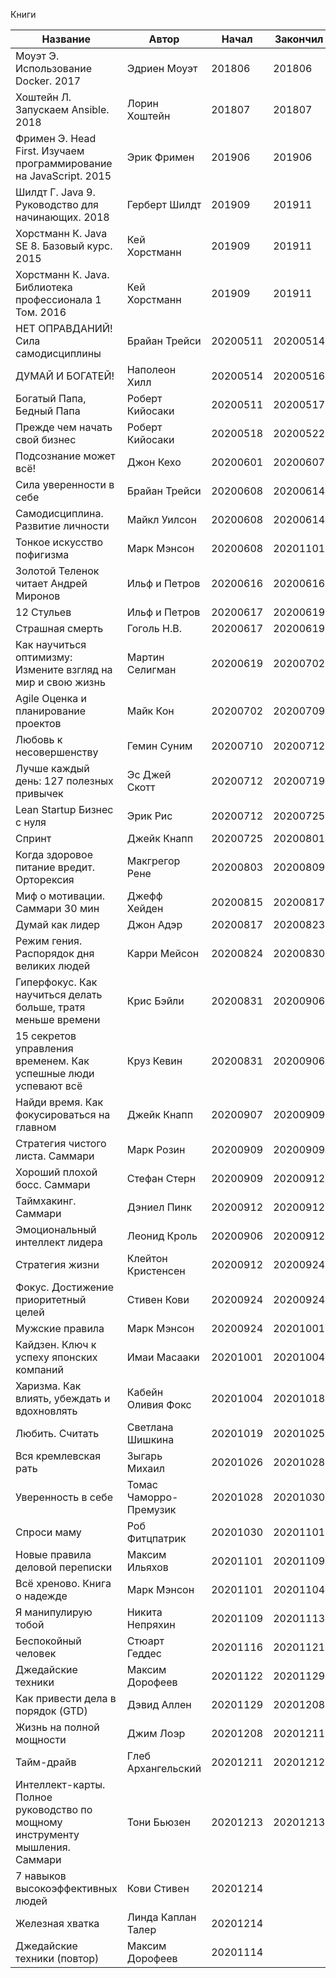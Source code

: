 Книги

| Название                                                                     | Автор                  | Начал    | Закончил | Формат       | Оценка |
| ---------------------------------------------------------------------------- | ---------------------- | -------- | -------- | ------------ | ------ |
| Моуэт Э. Использование Docker. 2017                                          | Эдриен Моуэт           | 201806   | 201806   | ebook        | 3      |
| Хоштейн Л. Запускаем Ansible. 2018                                           | Лорин Хоштейн          | 201807   | 201807   | ebook        | 3      |
| Фримен Э. Head First. Изучаем программирование на JavaScript. 2015           | Эрик Фримен            | 201906   | 201906   | ebook        | 4      |
| Шилдт Г. Java 9. Руководство для начинающих. 2018                            | Герберт Шилдт          | 201909   | 201911   | ebook        | 4      |
| Хорстманн К. Java SE 8. Базовый курс. 2015                                   | Кей Хорстманн          | 201909   | 201911   | ebook        | 4      |
| Хорстманн К. Java. Библиотека профессионала 1 Том. 2016                      | Кей Хорстманн          | 201909   | 201911   | ebook        | 4      |
| НЕТ ОПРАВДАНИЙ! Сила самодисциплины                                          | Брайан Трейси          | 20200511 | 20200514 | audio        | 4      |
| ДУМАЙ И БОГАТЕЙ!                                                             | Наполеон Хилл          | 20200514 | 20200516 | audio        | 5      |
| Богатый Папа, Бедный Папа                                                    | Роберт Кийосаки        | 20200511 | 20200517 | audio        | 5      |
| Прежде чем начать свой бизнес                                                | Роберт Кийосаки        | 20200518 | 20200522 | audio        | 5      |
| Подсознание может всё!                                                       | Джон Кехо              | 20200601 | 20200607 | audio        | 3      |
| Сила уверенности в себе                                                      | Брайан Трейси          | 20200608 | 20200614 | audio        | 4      |
| Самодисциплина. Развитие личности                                            | Майкл Уилсон           | 20200608 | 20200614 | audio        | 4      |
| Тонкое искусство пофигизма                                                   | Марк Мэнсон            | 20200608 | 20201101 | audio        | 4      |
| Золотой Теленок читает Андрей Миронов                                        | Ильф и Петров          | 20200616 | 20200616 | audio        | 5      |
| 12 Стульев                                                                   | Ильф и Петров          | 20200617 | 20200619 | audio        | 5      |
| Страшная смерть                                                              | Гоголь Н.В.            | 20200617 | 20200619 | audio        | 2      |
| Как научиться оптимизму: Измените взгляд на мир и свою жизнь                 | Мартин Селигман        | 20200619 | 20200702 | audio        | 4      |
| Agile Оценка и планирование проектов                                         | Майк Кон               | 20200702 | 20200709 | audio        | 3      |
| Любовь к несовершенству                                                      | Гемин Суним            | 20200710 | 20200712 | audio        | 3      |
| Лучше каждый день: 127 полезных привычек                                     | Эс Джей Скотт          | 20200712 | 20200719 | audio        | 3      |
| Lean Startup Бизнес с нуля                                                   | Эрик Рис               | 20200712 | 20200725 | audio        | 4      |
| Спринт                                                                       | Джейк Кнапп            | 20200725 | 20200801 | audio        | 3      |
| Когда здоровое питание вредит. Орторексия                                    | Макгрегор Рене         | 20200803 | 20200809 | audio        | 3      |
| Миф о мотивации. Саммари 30 мин                                              | Джефф Хейден           | 20200815 | 20200817 | audio        | 3      |
| Думай как лидер                                                              | Джон Адэр              | 20200817 | 20200823 | audio        | 4      |
| Режим гения. Распорядок дня великих людей                                    | Карри Мейсон           | 20200824 | 20200830 | audio        | 3      |
| Гиперфокус. Как научиться делать больше, тратя меньше времени                | Крис Бэйли             | 20200831 | 20200906 | audio        | 4      |
| 15 секретов управления временем. Как успешные люди успевают всё              | Круз Кевин             | 20200831 | 20200906 | audio        | 4      |
| Найди время. Как фокусироваться на главном                                   | Джейк Кнапп            | 20200907 | 20200909 | audio        | 4      |
| Стратегия чистого листа. Саммари                                             | Марк Розин             | 20200909 | 20200909 | audio        | 4      |
| Хороший плохой босс. Саммари                                                 | Стефан Стерн           | 20200909 | 20200912 | audio        | 3      |
| Таймхакинг. Саммари                                                          | Дэниел Пинк            | 20200912 | 20200912 | audio        | 3      |
| Эмоциональный интеллект лидера                                               | Леонид Кроль           | 20200906 | 20200912 | audio        | 3      |
| Стратегия жизни                                                              | Клейтон Кристенсен     | 20200912 | 20200924 | audio        | 4      |
| Фокус. Достижение приоритетный целей                                         | Стивен Кови            | 20200924 | 20200924 | audio        | 5      |
| Мужские правила                                                              | Марк Мэнсон            | 20200924 | 20201001 | audio        | 4      |
| Кайдзен. Ключ к успеху японских компаний                                     | Имаи Масааки           | 20201001 | 20201004 | audio        | 3      |
| Харизма. Как влиять, убеждать и вдохновлять                                  | Кабейн Оливия Фокс     | 20201004 | 20201018 | audio        | 4      |
| Любить. Считать                                                              | Светлана Шишкина       | 20201019 | 20201025 | audio        | 3      |
| Вся кремлевская рать                                                         | Зыгарь Михаил          | 20201026 | 20201028 | audio        | 4      |
| Уверенность в себе                                                           | Томас Чаморро-Премузик | 20201028 | 20201030 | audio        | 5      |
| Спроси маму                                                                  | Роб Фитцпатрик         | 20201030 | 20201101 | audio        | 3      |
| Новые правила деловой переписки                                              | Максим Ильяхов         | 20201101 | 20201109 | audio        | 4      |
| Всё хреново. Книга о надежде                                                 | Марк Мэнсон            | 20201101 | 20201104 | audio        | 5      |
| Я манипулирую тобой                                                          | Никита Непряхин        | 20201109 | 20201113 | audio alpina | 4      |
| Беспокойный человек                                                          | Стюарт Геддес          | 20201116 | 20201121 | audio mif    | 4      |
| Джедайские техники                                                           | Максим Дорофеев        | 20201122 | 20201129 | audio mif    | 5      |
| Как привести дела в порядок (GTD)                                            | Дэвид Аллен            | 20201129 | 20201208 | audio mif    | 4      |
| Жизнь на полной мощности                                                     | Джим Лоэр              | 20201208 | 20201211 | audio mif    | 5      |
| Тайм-драйв                                                                   | Глеб Архангельский     | 20201211 | 20201212 | audio mif    | 5      |
| Интеллект-карты. Полное руководство по мощному инструменту мышления. Саммари | Тони Бьюзен            | 20201213 | 20201213 | audio alpina | 4      |
| 7 навыков высокоэффективных людей                                            | Кови Стивен            | 20201214 |          | audio alpina |        |
| Железная хватка                                                              | Линда Каплан Талер     | 20201214 |          | audio alpina |        |
| Джедайские техники (повтор)                                                  | Максим Дорофеев        | 20201114 |          | audio mif    | 5      |
